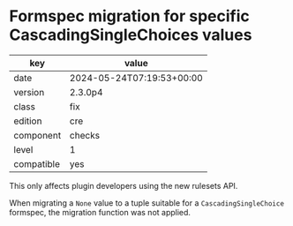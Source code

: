 [//]: # (werk v2)
# Formspec migration for specific CascadingSingleChoices values

key        | value
---------- | ---
date       | 2024-05-24T07:19:53+00:00
version    | 2.3.0p4
class      | fix
edition    | cre
component  | checks
level      | 1
compatible | yes

This only affects plugin developers using the new rulesets API.

When migrating a `None` value to a tuple suitable for a `CascadingSingleChoice` formspec, the migration function was not applied.
